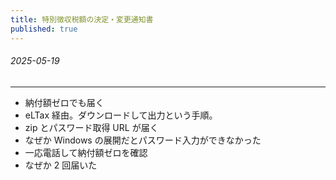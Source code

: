 ```yaml
---
title: 特別徴収税額の決定・変更通知書
published: true
---
```


###### 2025-05-19

---

- 納付額ゼロでも届く
- eLTax 経由。ダウンロードして出力という手順。
- zip とパスワード取得 URL が届く
- なぜか Windows の展開だとパスワード入力ができなかった
- 一応電話して納付額ゼロを確認
- なぜか 2 回届いた
